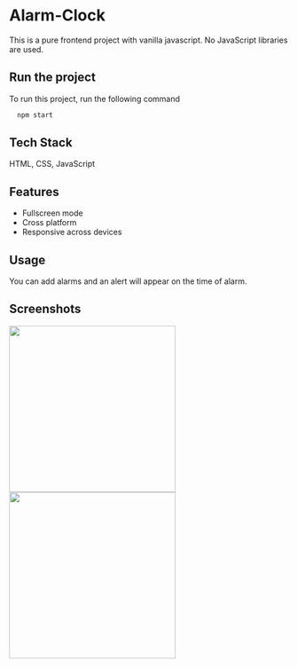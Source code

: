 # Alarm-Clock

This is a pure frontend project with vanilla javascript. No JavaScript libraries are used.


## Run the project

To run this project, run the following command

```bash
  npm start
```


## Tech Stack

 HTML, CSS, JavaScript


## Features

- Fullscreen mode
- Cross platform
- Responsive across devices


## Usage

You can add alarms and an alert will appear on the time of alarm.
## Screenshots

<img src="https://user-images.githubusercontent.com/114740896/204841092-527966d7-488d-4d32-977d-55b01d5e3d2f.png" width="300">
<img src="https://user-images.githubusercontent.com/114740896/204841427-7246e93a-2eff-4d6a-a01d-2a508d59e5e4.png" width="300">

